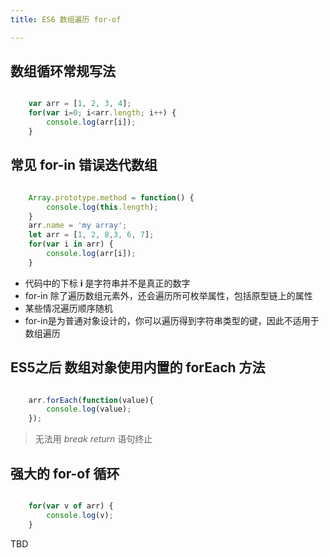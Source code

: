 ```yaml
---
title: ES6 数组遍历 for-of

---
```


## 数组循环常规写法

``` javascript

    var arr = [1, 2, 3, 4];
    for(var i=0; i<arr.length; i++) {
        console.log(arr[i]);
    }

```
## 常见 for-in 错误迭代数组

``` javascript

    Array.prototype.method = function() {
        console.log(this.length);
    }
    arr.name = 'my array';
    let arr = [1, 2, 8,3, 6, 7];
    for(var i in arr) {
        console.log(arr[i]);
    }

```
- 代码中的下标 **i** 是字符串并不是真正的数字
- for-in 除了遍历数组元素外，还会遍历所可枚举属性，包括原型链上的属性
- 某些情况遍历顺序随机
- for-in是为普通对象设计的，你可以遍历得到字符串类型的键，因此不适用于数组遍历

## ES5之后 数组对象使用内置的 **forEach** 方法

``` javascript

    arr.forEach(function(value){
        console.log(value);
    });

```
> 无法用 *break*  *return* 语句终止

## 强大的 for-of 循环

``` javascript

    for(var v of arr) {
        console.log(v);
    }

```
TBD
